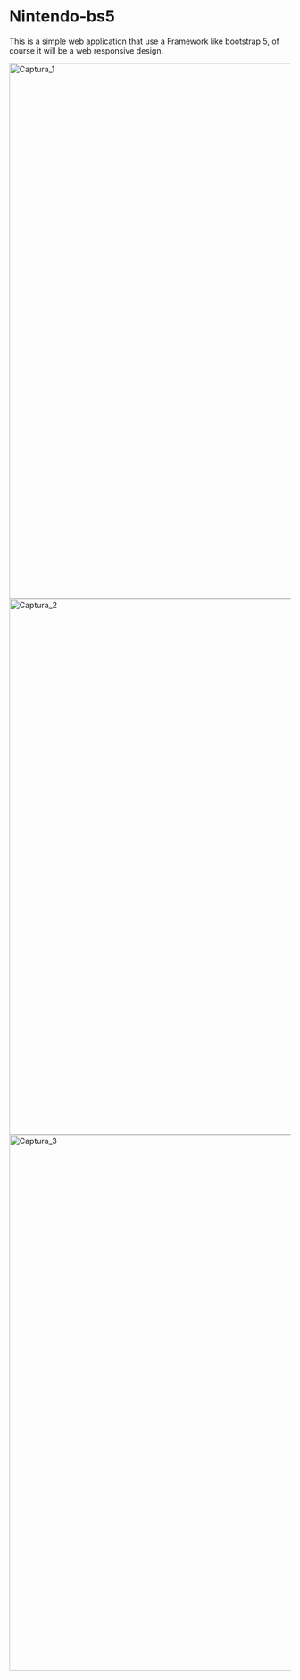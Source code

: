 # Nintendo-bs5
This is a simple web application that use a Framework like bootstrap 5, of course it will be a web responsive design.

<img width="960" alt="Captura_1" src="https://user-images.githubusercontent.com/100003839/182650924-aecf45f7-a666-4387-bcc4-cb4ef4fa1afe.png">

<img width="960" alt="Captura_2" src="https://user-images.githubusercontent.com/100003839/182651166-fe4a58ca-0550-4518-9dd6-343d84bd0c35.png">

<img width="960" alt="Captura_3" src="https://user-images.githubusercontent.com/100003839/182652133-e346809a-abed-461b-b8af-7dae824aea5c.png">
